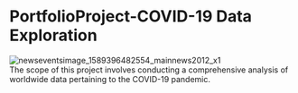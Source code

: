 # PortfolioProject-COVID-19 Data Exploration 
![newseventsimage_1589396482554_mainnews2012_x1](https://user-images.githubusercontent.com/129122755/232255801-e6f422e7-4876-467d-9451-81832fdf7840.jpg)
<br>
The scope of this project involves conducting a comprehensive analysis of worldwide data pertaining to the COVID-19 pandemic. 
